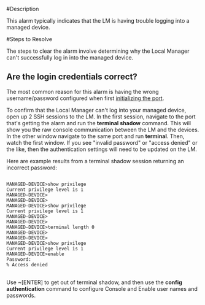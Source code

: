 #Description

This alarm typically indicates that the LM is having trouble logging into a managed device. 


#Steps to Resolve

The steps to clear the alarm involve determining why the Local Manager can't successfully log in into the managed device.

## Are the login credentials correct?

The most common reason for this alarm is having the wrong username/password configured when first <a href="http://uplogix.com/docs/local-manager-user-guide/configuring-managed-devices/initializing-ports">initializing the port</a>.

To confirm that the Local Manager can't log into your managed device, open up 2 SSH sessions to the LM. In the first session, navigate to the port that's getting the alarm and run the **terminal shadow** command. This will show you the raw console communication between the LM and the devices. In the other window navigate to the same port and run **terminal**. Then, watch the first window. If you see "invalid password" or "access denied" or the like, then the authentication settings will need to be updated on the LM.

Here are example results from a terminal shadow session returning an incorrect password:


<pre>
<code>
MANAGED-DEVICE>show privilege 
Current privilege level is 1 
MANAGED-DEVICE> 
MANAGED-DEVICE> 
MANAGED-DEVICE>show privilege 
Current privilege level is 1 
MANAGED-DEVICE> 
MANAGED-DEVICE> 
MANAGED-DEVICE>terminal length 0 
MANAGED-DEVICE> 
MANAGED-DEVICE> 
MANAGED-DEVICE>show privilege 
Current privilege level is 1 
MANAGED-DEVICE>enable 
Password: 
% Access denied
</code>
</pre>

Use ~[ENTER] to get out of terminal shadow, and then use the **config authentication** command to configure Console and Enable user names and passwords.





